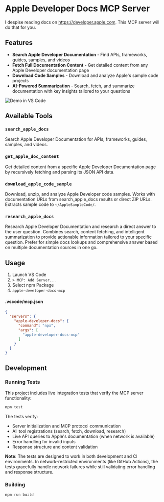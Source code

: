 # Apple Developer Docs MCP Server

I despise reading docs on https://developer.apple.com.  This MCP server will do that for you.

## Features

- **Search Apple Developer Documentation** - Find APIs, frameworks, guides, samples, and videos
- **Fetch Full Documentation Content** - Get detailed content from any Apple Developer documentation page
- **Download Code Samples** - Download and analyze Apple's sample code projects
- **AI-Powered Summarization** - Search, fetch, and summarize documentation with key insights tailored to your questions

![Demo in VS Code](demos/download-sample-code.gif)

## Available Tools

### `search_apple_docs`
Search Apple Developer Documentation for APIs, frameworks, guides, samples, and videos.

### `get_apple_doc_content`
Get detailed content from a specific Apple Developer Documentation page by recursively fetching and parsing its JSON API data.

### `download_apple_code_sample`
Download, unzip, and analyze Apple Developer code samples. Works with documentation URLs from search_apple_docs results or direct ZIP URLs. Extracts sample code to `~/AppleSampleCode/`.

### `research_apple_docs`
Research Apple Developer Documentation and research a direct answer to the user question. Combines search, content fetching, and intelligent summarization to provide actionable information tailored to your specific question. Prefer for simple docs lookups and comprehensive answer based on multiple documentation sources in one go.

## Usage

1. Launch VS Code
1. `> MCP: Add Server...`
1. Select npm Package
1. `apple-developer-docs-mcp`

#### .vscode/mcp.json
```json
{
  "servers": {
    "apple-developer-docs": {
      "command": "npx",
      "args": [
        "apple-developer-docs-mcp"
      ]
    }
  }
}
```

## Development

### Running Tests

This project includes live integration tests that verify the MCP server functionality:

```bash
npm test
```

The tests verify:
- Server initialization and MCP protocol communication
- All tool registrations (search, fetch, download, research)
- Live API queries to Apple's documentation (when network is available)
- Error handling for invalid inputs
- Response structure and content validation

**Note:** The tests are designed to work in both development and CI environments. In network-restricted environments (like GitHub Actions), the tests gracefully handle network failures while still validating error handling and response structure.

### Building

```bash
npm run build
```
